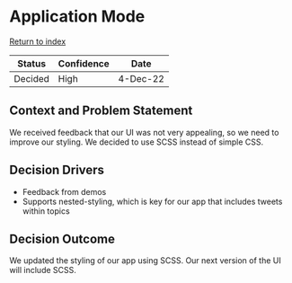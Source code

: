 # Application Mode

[Return to index](https://cse210-group5.github.io/cse210-fa22-ucsd-group5/decisions/)

|  Status   | Confidence    |   Date    |
| --------  | ----------    | --------- |
| Decided   | High          | 4-Dec-22 |

## Context and Problem Statement

We received feedback that our UI was not very appealing, so we need to improve our styling. We decided to use SCSS instead of simple CSS. 

## Decision Drivers

* Feedback from demos
* Supports nested-styling, which is key for our app that includes tweets within topics

## Decision Outcome

We updated the styling of our app using SCSS. Our next version of the UI will include SCSS.